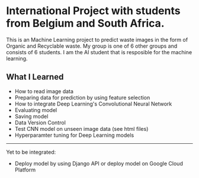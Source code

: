 # International Project with students from Belgium and South Africa.
This is an Machine Learning project to predict waste images in the form of Organic and Recyclable waste. My group is one of 6 other groups and consists of 6 students. I am the AI student that is resposible for the machine learning.

## What I Learned
* How to read image data
* Preparing data for prediction by using feature selection
* How to integrate Deep Learning's Convolutional Neural Network
* Evaluating model
* Saving model
* Data Version Control
* Test CNN model on unseen image data (see html files)
* Hyperparamter tuning for Deep Learning models
---
Yet to be integrated:
* Deploy model by using Django API or deploy model on Google Cloud Platform

